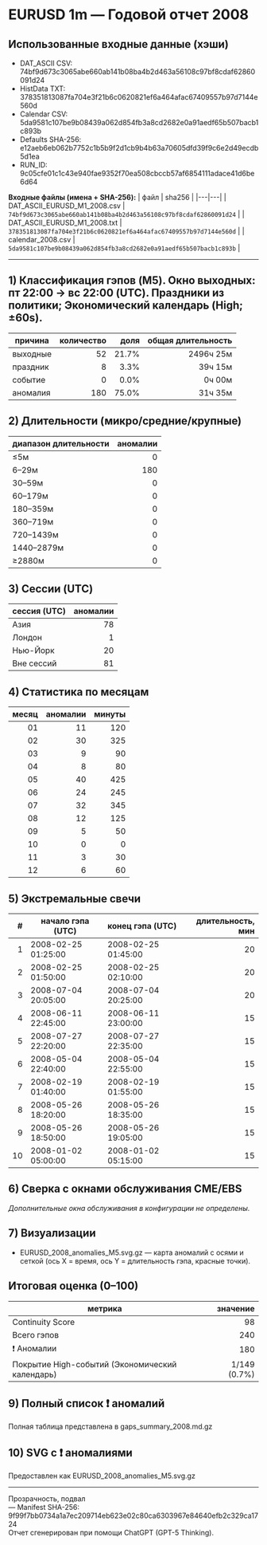 # EURUSD 1m — Годовой отчет 2008

## Использованные входные данные (хэши)
- DAT_ASCII CSV: 74bf9d673c3065abe660ab141b08ba4b2d463a56108c97bf8cdaf62860091d24  
- HistData TXT: 378351813087fa704e3f21b6c0620821ef6a464afac67409557b97d7144e560d  
- Calendar CSV: 5da9581c107be9b08439a062d854fb3a8cd2682e0a91aedf65b507bacb1c893b  
- Defaults SHA-256: e12aeb6eb062b7752c1b5b9f2d1cb9b4b63a70605dfd39f9c6e2d49ecdb5d1ea  
- RUN_ID: 9c05cfe01c1c43e940fae9352f70ea508cbccb57af6854111adace41d6be6d64  

**Входные файлы (имена + SHA-256):**
| файл | sha256 |
|---|---|
| DAT_ASCII_EURUSD_M1_2008.csv | `74bf9d673c3065abe660ab141b08ba4b2d463a56108c97bf8cdaf62860091d24` |
| DAT_ASCII_EURUSD_M1_2008.txt | `378351813087fa704e3f21b6c0620821ef6a464afac67409557b97d7144e560d` |
| calendar_2008.csv | `5da9581c107be9b08439a062d854fb3a8cd2682e0a91aedf65b507bacb1c893b` |

---

## 1) Классификация гэпов (M5). Окно выходных: пт 22:00 → вс 22:00 (UTC). Праздники из политики; Экономический календарь (High; ±60s).
| причина | количество | доля | общая длительность |
|---|---:|---:|---:|
| выходные | 52 | 21.7% | 2496ч 25м |
| праздник | 8 | 3.3% | 39ч 15м |
| событие | 0 | 0.0% | 0ч 00м |
| аномалия | 180 | 75.0% | 31ч 35м |

## 2) Длительности (микро/средние/крупные)
| диапазон длительности | аномалии |
|---|---:|
| ≤5м | 0 |
| 6–29м | 180 |
| 30–59м | 0 |
| 60–179м | 0 |
| 180–359м | 0 |
| 360–719м | 0 |
| 720–1439м | 0 |
| 1440–2879м | 0 |
| ≥2880м | 0 |

## 3) Сессии (UTC)
| сессия (UTC) | аномалии |
|---|---:|
| Азия | 78 |
| Лондон | 1 |
| Нью-Йорк | 20 |
| Вне сессий | 81 |

## 4) Статистика по месяцам
| месяц | аномалии | минуты |
|---:|---:|---:|
| 01 | 11 | 120 |
| 02 | 30 | 325 |
| 03 | 9 | 90 |
| 04 | 8 | 80 |
| 05 | 40 | 425 |
| 06 | 24 | 245 |
| 07 | 32 | 345 |
| 08 | 12 | 125 |
| 09 | 5 | 50 |
| 10 | 0 | 0 |
| 11 | 3 | 30 |
| 12 | 6 | 60 |

## 5) Экстремальные свечи
| # | начало гэпа (UTC) | конец гэпа (UTC) | длительность, мин |
|---:|---|---|---:|
| 1 | 2008-02-25 01:25:00 | 2008-02-25 01:45:00 | 20 |
| 2 | 2008-02-25 01:50:00 | 2008-02-25 02:10:00 | 20 |
| 3 | 2008-07-04 20:05:00 | 2008-07-04 20:25:00 | 20 |
| 4 | 2008-06-11 22:45:00 | 2008-06-11 23:00:00 | 15 |
| 5 | 2008-07-27 22:20:00 | 2008-07-27 22:35:00 | 15 |
| 6 | 2008-05-04 22:40:00 | 2008-05-04 22:55:00 | 15 |
| 7 | 2008-02-19 01:40:00 | 2008-02-19 01:55:00 | 15 |
| 8 | 2008-05-26 18:20:00 | 2008-05-26 18:35:00 | 15 |
| 9 | 2008-05-26 18:50:00 | 2008-05-26 19:05:00 | 15 |
| 10 | 2008-01-02 05:00:00 | 2008-01-02 05:15:00 | 15 |

## 6) Сверка с окнами обслуживания CME/EBS
_Дополнительные окна обслуживания в конфигурации не определены._

## 7) Визуализации
- EURUSD_2008_anomalies_M5.svg.gz — карта аномалий с осями и сеткой (ось X = время, ось Y = длительность гэпа, красные точки).

## Итоговая оценка (0–100)
| метрика | значение |
|---|---:|
| Continuity Score | 98 |
| Всего гэпов | 240 |
| ❗ Аномалии | 180 |
| Покрытие High-событий (Экономический календарь) | 1/149 (0.7%) |

## 9) Полный список ❗ аномалий
Полная таблица представлена в gaps_summary_2008.md.gz

## 10) SVG с ❗ аномалиями
Предоставлен как EURUSD_2008_anomalies_M5.svg.gz

---
Прозрачность, подвал  
— Manifest SHA-256: 9f99f7bb0734a1a7ec209714eb623e02c80ca6303967e84640efb2c329ca1724  
Отчет сгенерирован при помощи ChatGPT (GPT-5 Thinking).  
